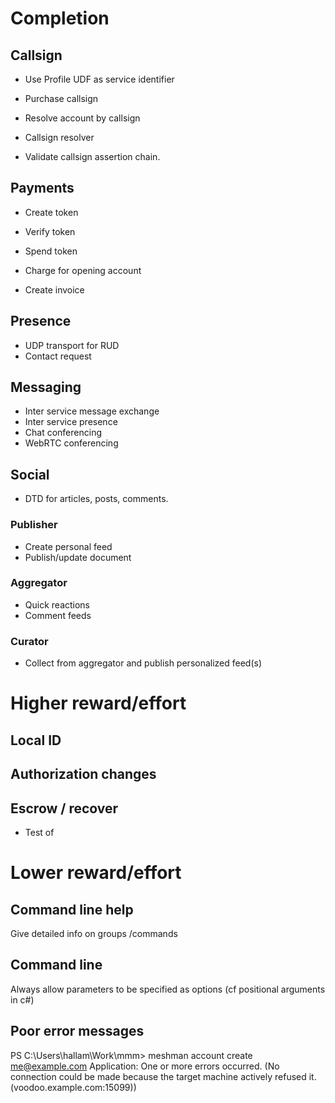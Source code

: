 # Completion

## Callsign

* Use Profile UDF as service identifier
* Purchase callsign
* Resolve account by callsign

* Callsign resolver
* Validate callsign assertion chain.

## Payments

* Create token
* Verify token
* Spend token

* Charge for opening account

* Create invoice






## Presence

* UDP transport for RUD
* Contact request

## Messaging

* Inter service message exchange
* Inter service presence
* Chat conferencing
* WebRTC conferencing


## Social

* DTD for articles, posts, comments.

### Publisher

* Create personal feed
* Publish/update document

### Aggregator

* Quick reactions
* Comment feeds

### Curator

* Collect from aggregator and publish personalized feed(s)


# Higher reward/effort

## Local ID 


## Authorization changes


## Escrow / recover

* Test of 

# Lower reward/effort




## Command line help

Give detailed info on groups /commands


## Command line
Always allow parameters to be specified as options (cf positional arguments in c#)


## Poor error messages

PS C:\Users\hallam\Work\mmm> meshman account create me@example.com
Application: One or more errors occurred. (No connection could be made because the target machine actively refused it. (voodoo.example.com:15099))
